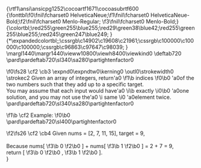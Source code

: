 {\rtf1\ansi\ansicpg1252\cocoartf1671\cocoasubrtf600
{\fonttbl\f0\fnil\fcharset0 HelveticaNeue;\f1\fnil\fcharset0 HelveticaNeue-Bold;\f2\fnil\fcharset0 Menlo-Regular;
\f3\fnil\fcharset0 Menlo-Bold;}
{\colortbl;\red255\green255\blue255;\red29\green38\blue42;\red255\green255\blue255;\red245\green247\blue249;
}
{\*\expandedcolortbl;;\cssrgb\c14902\c19608\c21961;\cssrgb\c100000\c100000\c100000;\cssrgb\c96863\c97647\c98039;
}
\margl1440\margr1440\vieww10800\viewh8400\viewkind0
\deftab720
\pard\pardeftab720\sl340\sa280\partightenfactor0

\f0\fs28 \cf2 \cb3 \expnd0\expndtw0\kerning0
\outl0\strokewidth0 \strokec2 Given an array of integers, return\'a0
\f1\b indices
\f0\b0 \'a0of the two numbers such that they add up to a specific target.\
You may assume that each input would have\'a0
\i\b exactly
\i0\b0 \'a0one solution, and you may not use the\'a0
\i same
\i0 \'a0element twice.\
\pard\pardeftab720\sl340\sa280\partightenfactor0

\f1\b \cf2 Example:
\f0\b0 \
\pard\pardeftab720\sl400\partightenfactor0

\f2\fs26 \cf2 \cb4 Given nums = [2, 7, 11, 15], target = 9,\
\
Because nums[
\f3\b 0
\f2\b0 ] + nums[
\f3\b 1
\f2\b0 ] = 2 + 7 = 9,\
return [
\f3\b 0
\f2\b0 , 
\f3\b 1
\f2\b0 ].\
}